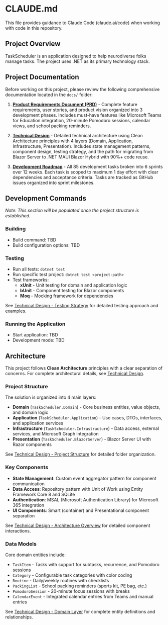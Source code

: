 # CLAUDE.md

This file provides guidance to Claude Code (claude.ai/code) when working with code in this repository.

## Project Overview

TaskScheduler is an application designed to help neurodiverse folks manage tasks. The project uses .NET as its primary technology stack.

## Project Documentation

Before working on this project, please review the following comprehensive documentation located in the `docs/` folder:

1. **[Product Requirements Document (PRD)](docs/PRD.md)** - Complete feature requirements, user stories, and product vision organized into 3 development phases. Includes must-have features like Microsoft Teams for Education integration, 20-minute Pomodoro sessions, calendar views, and school packing reminders.

2. **[Technical Design](docs/TechnicalDesign.md)** - Detailed technical architecture using Clean Architecture principles with 4 layers (Domain, Application, Infrastructure, Presentation). Includes state management patterns, component design, testing strategy, and the path for migrating from Blazor Server to .NET MAUI Blazor Hybrid with 90%+ code reuse.

3. **[Development Roadmap](docs/DevelopmentRoadmap.md)** - All 85 development tasks broken into 6 sprints over 12 weeks. Each task is scoped to maximum 1 day effort with clear dependencies and acceptance criteria. Tasks are tracked as GitHub issues organized into sprint milestones.

## Development Commands

*Note: This section will be populated once the project structure is established.*

### Building
- Build command: TBD
- Build configuration options: TBD

### Testing
- Run all tests: `dotnet test`
- Run specific test project: `dotnet test <project-path>`
- Test frameworks:
  - **xUnit** - Unit testing for domain and application logic
  - **bUnit** - Component testing for Blazor components
  - **Moq** - Mocking framework for dependencies

See [Technical Design - Testing Strategy](docs/TechnicalDesign.md#testing-strategy) for detailed testing approach and examples.

### Running the Application
- Start application: TBD
- Development mode: TBD

## Architecture

This project follows **Clean Architecture** principles with a clear separation of concerns. For complete architectural details, see [Technical Design](docs/TechnicalDesign.md).

### Project Structure

The solution is organized into 4 main layers:
- **Domain** (`TaskScheduler.Domain`) - Core business entities, value objects, and domain logic
- **Application** (`TaskScheduler.Application`) - Use cases, DTOs, interfaces, and application services
- **Infrastructure** (`TaskScheduler.Infrastructure`) - Data access, external services, and Microsoft Graph integration
- **Presentation** (`TaskScheduler.BlazorServer`) - Blazor Server UI with Razor components

See [Technical Design - Project Structure](docs/TechnicalDesign.md#project-structure) for detailed folder organization.

### Key Components

- **State Management**: Custom event aggregator pattern for component communication
- **Data Access**: Repository pattern with Unit of Work using Entity Framework Core 8 and SQLite
- **Authentication**: MSAL (Microsoft Authentication Library) for Microsoft 365 integration
- **UI Components**: Smart (container) and Presentational component separation

See [Technical Design - Architecture Overview](docs/TechnicalDesign.md#architecture-overview) for detailed component interactions.

### Data Models

Core domain entities include:
- `TaskItem` - Tasks with support for subtasks, recurrence, and Pomodoro sessions
- `Category` - Configurable task categories with color coding
- `Routine` - Daily/weekly routines with checklists
- `PackingList` - School packing reminders (sports kit, PE bag, etc.)
- `PomodoroSession` - 20-minute focus sessions with breaks
- `CalendarEvent` - Integrated calendar entries from Teams and manual entries

See [Technical Design - Domain Layer](docs/TechnicalDesign.md#domain-layer) for complete entity definitions and relationships.
